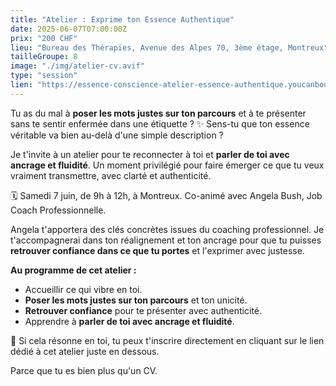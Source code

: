 ```yaml
---
title: "Atelier : Exprime ton Essence Authentique"
date: 2025-06-07T07:00:00Z
prix: "200 CHF"
lieu: "Bureau des Thérapies, Avenue des Alpes 70, 3ème étage, Montreux"
tailleGroupe: 8
image: "./img/atelier-cv.avif"
type: "session"
lien: "https://essence-conscience-atelier-essence-authentique.youcanbook.me/"
---
```


Tu as du mal à **poser les mots justes sur ton parcours** et à te présenter sans te sentir enfermée dans une étiquette ?
✨ Sens-tu que ton essence véritable va bien au-delà d'une simple description ?

Je t'invite à un atelier pour te reconnecter à toi et **parler de toi avec ancrage et fluidité**.
Un moment privilégié pour faire émerger ce que tu veux vraiment transmettre, avec clarté et authenticité.

🗓️ Samedi 7 juin, de 9h à 12h, à Montreux.
Co-animé avec Angela Bush, Job Coach Professionnelle.

Angela t'apportera des clés concrètes issues du coaching professionnel. Je t'accompagnerai dans ton réalignement et ton ancrage pour que tu puisses **retrouver confiance dans ce que tu portes** et l'exprimer avec justesse.

**Au programme de cet atelier :**

- Accueillir ce qui vibre en toi.
- **Poser les mots justes sur ton parcours** et ton unicité.
- **Retrouver confiance** pour te présenter avec authenticité.
- Apprendre à **parler de toi avec ancrage et fluidité**.

🌿 Si cela résonne en toi, tu peux t'inscrire directement en cliquant sur le lien dédié à cet atelier juste en dessous.

Parce que tu es bien plus qu'un CV.
